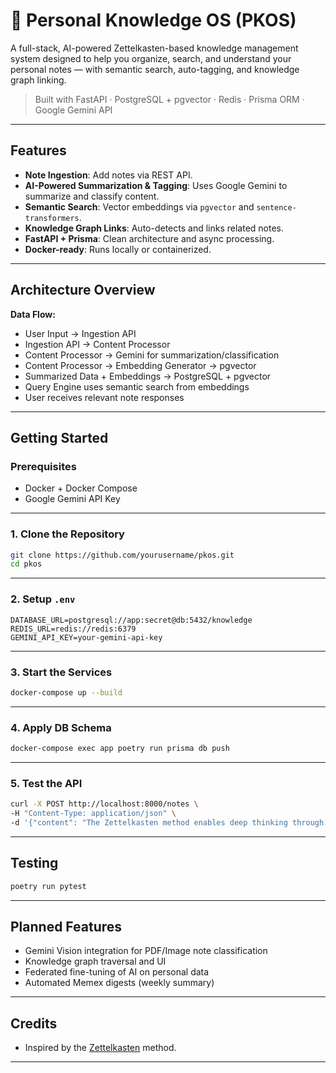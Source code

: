 # 🧠 Personal Knowledge OS (PKOS)

A full-stack, AI-powered Zettelkasten-based knowledge management system designed to help you organize, search, and understand your personal notes — with semantic search, auto-tagging, and knowledge graph linking.

> Built with FastAPI · PostgreSQL + pgvector · Redis · Prisma ORM · Google Gemini API

---

## Features

- **Note Ingestion**: Add notes via REST API.
- **AI-Powered Summarization & Tagging**: Uses Google Gemini to summarize and classify content.
- **Semantic Search**: Vector embeddings via `pgvector` and `sentence-transformers`.
- **Knowledge Graph Links**: Auto-detects and links related notes.
- **FastAPI + Prisma**: Clean architecture and async processing.
- **Docker-ready**: Runs locally or containerized.

---

## Architecture Overview

**Data Flow:**

- User Input → Ingestion API
- Ingestion API → Content Processor
- Content Processor → Gemini for summarization/classification
- Content Processor → Embedding Generator → pgvector
- Summarized Data + Embeddings → PostgreSQL + pgvector
- Query Engine uses semantic search from embeddings
- User receives relevant note responses

---

## Getting Started

### Prerequisites

- Docker + Docker Compose
- Google Gemini API Key

---

### 1. Clone the Repository

```bash
git clone https://github.com/yourusername/pkos.git
cd pkos
```

---

### 2. Setup `.env`

```env
DATABASE_URL=postgresql://app:secret@db:5432/knowledge
REDIS_URL=redis://redis:6379
GEMINI_API_KEY=your-gemini-api-key
```

---

### 3. Start the Services

```bash
docker-compose up --build
```

---

### 4. Apply DB Schema

```bash
docker-compose exec app poetry run prisma db push
```

---

### 5. Test the API

```bash
curl -X POST http://localhost:8000/notes \
-H "Content-Type: application/json" \
-d '{"content": "The Zettelkasten method enables deep thinking through linking ideas."}'
```

---

## Testing

```bash
poetry run pytest
```

---

## Planned Features

- Gemini Vision integration for PDF/Image note classification
- Knowledge graph traversal and UI
- Federated fine-tuning of AI on personal data
- Automated Memex digests (weekly summary)

---



## Credits

- Inspired by the [Zettelkasten](https://zettelkasten.de/introduction/) method.


---